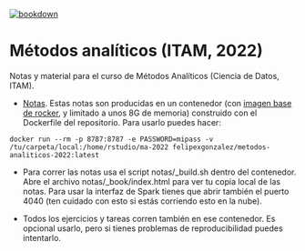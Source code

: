 [![bookdown](https://github.com/felipegonzalez/metodos-analiticos-mcd-2022/actions/workflows/bookdown.yaml/badge.svg)](https://github.com/felipegonzalez/metodos-analiticos-mcd-2022/actions/workflows/bookdown.yaml)

# Métodos analíticos (ITAM, 2022)
Notas y material para el curso de Métodos Analíticos (Ciencia de Datos, ITAM).

- [Notas](https://felipegonzalez.github.io/metodos-analiticos-mcd-2022/). Estas notas son producidas
en un contenedor (con [imagen base de rocker](https://www.rocker-project.org), y limitado a unos 8G de memoria)  construido con el Dockerfile del repositorio. Para usarlo puedes hacer:

```
docker run --rm -p 8787:8787 -e PASSWORD=mipass -v /tu/carpeta/local:/home/rstudio/ma-2022 felipexgonzalez/metodos-analiticos-2022:latest
```

- Para correr las notas usa el script notas/\_build.sh dentro del contenedor. Abre el archivo notas/\_book/index.html para ver tu copia local de las notas. Para usar la interfaz de Spark tienes que abrir también el puerto 4040 (ten cuidado con esto si estás corriendo esto en la nube).

- Todos los ejercicios y tareas corren también en ese contenedor. Es opcional usarlo,
pero si tienes problemas de reproducibilidad puedes intentarlo.

